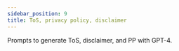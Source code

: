 ```yaml
---
sidebar_position: 9
title: ToS, privacy policy, disclaimer
---
```


Prompts to generate ToS, disclaimer, and PP with GPT-4.

